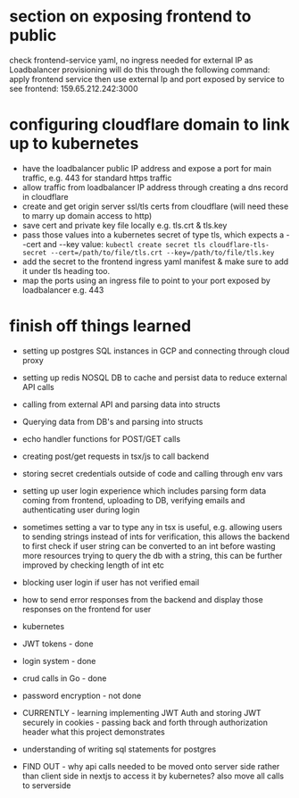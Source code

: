 # section on exposing frontend to public

check frontend-service yaml, no ingress needed for external IP as Loadbalancer provisioning will do this
through the following command:
apply frontend service
then use external Ip and port exposed by service to see frontend: 159.65.212.242:3000

# configuring cloudflare domain to link up to kubernetes

- have the loadbalancer public IP address and expose a port for main traffic, e.g. 443 for standard https traffic
- allow traffic from loadbalancer IP address through creating a dns record in cloudflare
- create and get origin server ssl/tls certs from cloudflare (will need these to marry up domain access to http)
- save cert and private key file locally e.g. tls.crt & tls.key
- pass those values into a kubernetes secret of type tls, which expects a --cert and --key value:
  `kubectl create secret tls cloudflare-tls-secret --cert=/path/to/file/tls.crt --key=/path/to/file/tls.key`
- add the secret to the frontend ingress yaml manifest & make sure to add it under tls heading too.
- map the ports using an ingress file to point to your port exposed by loadbalancer e.g. 443

# finish off things learned

- setting up postgres SQL instances in GCP and connecting through cloud proxy
- setting up redis NOSQL DB to cache and persist data to reduce external API calls
- calling from external API and parsing data into structs

- Querying data from DB's and parsing into structs
- echo handler functions for POST/GET calls
- creating post/get requests in tsx/js to call backend

- storing secret credentials outside of code and calling through env vars
- setting up user login experience which includes parsing form data coming from frontend, uploading to DB, verifying emails and authenticating user during login
- sometimes setting a var to type any in tsx is useful, e.g. allowing users to sending strings instead of ints for verification, this allows the backend to first check
  if user string can be converted to an int before wasting more resources trying to query the db with a string, this can be further improved by checking length of int etc
- blocking user login if user has not verified email
- how to send error responses from the backend and display those responses on the frontend for user

- kubernetes
- JWT tokens - done
- login system - done
- crud calls in Go - done
- password encryption - not done

- CURRENTLY - learning implementing JWT Auth and storing JWT securely in cookies - passing back and forth through authorization header
  what this project demonstrates

- understanding of writing sql statements for postgres

- FIND OUT - why api calls needed to be moved onto server side rather than client side in nextjs to access it by kubernetes? also move all calls to serverside
